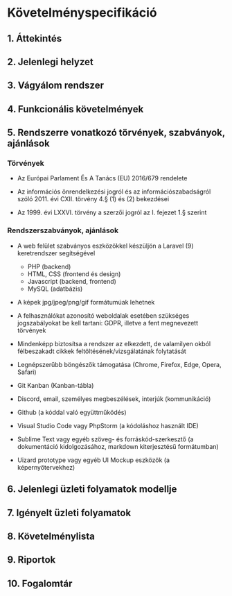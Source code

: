 # Követelményspecifikáció

## 1. Áttekintés



## 2. Jelenlegi helyzet



## 3. Vágyálom rendszer



## 4. Funkcionális követelmények



## 5. Rendszerre vonatkozó törvények, szabványok, ajánlások
### Törvények
- Az Európai Parlament És A Tanács (EU) 2016/679 rendelete

- Az információs önrendelkezési jogról és az információszabadságról szóló 2011. évi CXII. törvény 4.§ (1) és (2) bekezdései

- Az 1999. évi LXXVI. törvény a szerzői jogról az I. fejezet 1.§ szerint

### Rendszerszabványok, ajánlások
- A web felület szabványos eszközökkel készüljön a Laravel (9) keretrendszer segítségével
    - PHP (backend)
    - HTML, CSS (frontend és design)
    - Javascript (backend, frontend)
    - MySQL (adatbázis) 
- A képek jpg/jpeg/png/gif formátumúak lehetnek
- A felhasználókat azonosító weboldalak esetében szükséges jogszabályokat be kell tartani: GDPR, illetve a fent megnevezett törvények
- Mindenképp biztosítsa a rendszer az elkezdett, de valamilyen okból félbeszakadt cikkek feltöltésének/vizsgálatának folytatását
- Legnépszerűbb böngészők támogatása (Chrome, Firefox, Edge, Opera, Safari)

- Git Kanban (Kanban-tábla)
- Discord, email, személyes megbeszélések, interjúk (kommunikáció)
- Github (a kóddal való együttműködés)
- Visual Studio Code vagy PhpStorm (a kódoláshoz használt IDE)
- Sublime Text vagy egyéb szöveg- és forráskód-szerkesztő (a dokumentáció kidolgozásához, markdown kiterjesztésű formátumban)
- Uizard prototype vagy egyéb UI Mockup eszközök (a képernyőtervekhez)



## 6. Jelenlegi üzleti folyamatok modellje



## 7. Igényelt üzleti folyamatok



## 8. Követelménylista



## 9. Riportok



## 10. Fogalomtár


